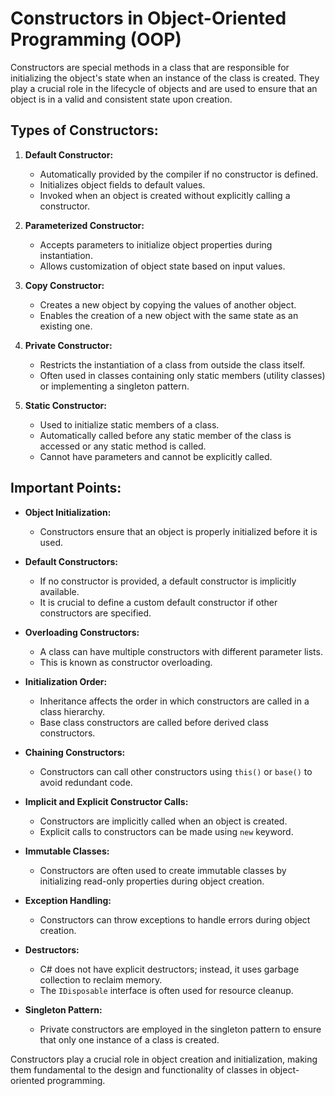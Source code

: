 # Constructors in Object-Oriented Programming (OOP)

Constructors are special methods in a class that are responsible for initializing the object's state when an instance of the class is created. They play a crucial role in the lifecycle of objects and are used to ensure that an object is in a valid and consistent state upon creation.

## Types of Constructors:

1. **Default Constructor:**
   - Automatically provided by the compiler if no constructor is defined.
   - Initializes object fields to default values.
   - Invoked when an object is created without explicitly calling a constructor.

2. **Parameterized Constructor:**
   - Accepts parameters to initialize object properties during instantiation.
   - Allows customization of object state based on input values.

3. **Copy Constructor:**
   - Creates a new object by copying the values of another object.
   - Enables the creation of a new object with the same state as an existing one.

4. **Private Constructor:**
   - Restricts the instantiation of a class from outside the class itself.
   - Often used in classes containing only static members (utility classes) or implementing a singleton pattern.

5. **Static Constructor:**
   - Used to initialize static members of a class.
   - Automatically called before any static member of the class is accessed or any static method is called.
   - Cannot have parameters and cannot be explicitly called.

## Important Points:

- **Object Initialization:**
  - Constructors ensure that an object is properly initialized before it is used.

- **Default Constructors:**
  - If no constructor is provided, a default constructor is implicitly available.
  - It is crucial to define a custom default constructor if other constructors are specified.

- **Overloading Constructors:**
  - A class can have multiple constructors with different parameter lists.
  - This is known as constructor overloading.

- **Initialization Order:**
  - Inheritance affects the order in which constructors are called in a class hierarchy.
  - Base class constructors are called before derived class constructors.

- **Chaining Constructors:**
  - Constructors can call other constructors using `this()` or `base()` to avoid redundant code.

- **Implicit and Explicit Constructor Calls:**
  - Constructors are implicitly called when an object is created.
  - Explicit calls to constructors can be made using `new` keyword.

- **Immutable Classes:**
  - Constructors are often used to create immutable classes by initializing read-only properties during object creation.

- **Exception Handling:**
  - Constructors can throw exceptions to handle errors during object creation.

- **Destructors:**
  - C# does not have explicit destructors; instead, it uses garbage collection to reclaim memory.
  - The `IDisposable` interface is often used for resource cleanup.

- **Singleton Pattern:**
  - Private constructors are employed in the singleton pattern to ensure that only one instance of a class is created.

Constructors play a crucial role in object creation and initialization, making them fundamental to the design and functionality of classes in object-oriented programming.
